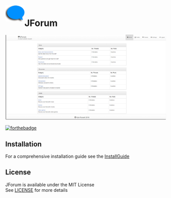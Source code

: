 <img src="preview/AppIcon.png" align="left" />

# JForum

<img src="preview/HomeFullPreview.png" />

[![forthebadge](https://forthebadge.com/images/badges/made-with-java.svg)](https://forthebadge.com)

## Installation
For a comprehensive installation guide see the [InstallGuide](InstallGuide.pdf)

## License
JForum is available under the MIT License  
See [LICENSE](LICENSE) for more details
